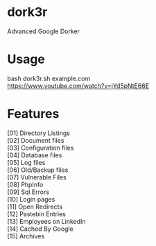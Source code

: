 # dork3r
Advanced Google Dorker

# Usage
bash dork3r.sh example.com  
https://www.youtube.com/watch?v=jYd5pNtE66E

# Features 
[01] Directory Listings  
[02] Document files  
[03] Configuration files  
[04] Database files  
[05] Log files  
[06] Old/Backup files  
[07] Vulnerable Files  
[08] PhpInfo  
[09] Sql Errors  
[10] Login pages  
[11] Open Redirects  
[12] Pastebin Entries  
[13] Employees on LinkedIn  
[14] Cached By Google  
[15] Archives  
